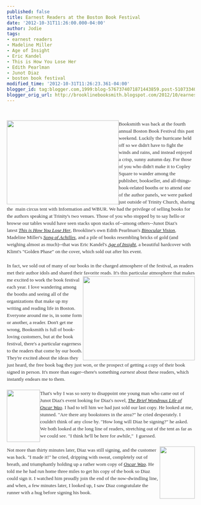 ```yaml
---
published: false
title: Earnest Readers at the Boston Book Festival
date: '2012-10-31T11:26:00.000-04:00'
author: Jodie
tags:
- earnest readers
- Madeline Miller
- Age of Insight
- Eric Kandel
- This is How You Lose Her
- Edith Pearlman
- Junot Diaz
- boston book festival
modified_time: '2012-10-31T11:26:23.361-04:00'
blogger_id: tag:blogger.com,1999:blog-5767374071871443859.post-5107334061420983982
blogger_orig_url: http://brooklinebooksmith.blogspot.com/2012/10/earnest-readers-at-boston-book-festival.html
---
```


<br /><div style="color: #333333; font-family: Georgia, 'Times New Roman', 'Bitstream Charter', Times, serif; font-size: 13.333333969116211px; line-height: 19px;"><a data-mce-href="http://globecornerbookstore.com/blogs/wp-content/uploads/2012/10/1027121548.jpg" href="http://globecornerbookstore.com/blogs/wp-content/uploads/2012/10/1027121548.jpg"><img alt="" class="alignleft size-medium wp-image-8431" data-mce-src="http://globecornerbookstore.com/blogs/wp-content/uploads/2012/10/1027121548-300x225.jpg" height="225" src="http://globecornerbookstore.com/blogs/wp-content/uploads/2012/10/1027121548-300x225.jpg" style="border: 0px; cursor: default; float: left;" title="1027121548" width="300" /></a>Booksmith was back at the fourth annual Boston Book Festival this past weekend. Luckily the hurricane held off so we didn't have to fight the winds and rains, and instead enjoyed a crisp, sunny autumn day. For those of you who didn't make it to Copley Square to wander among the publisher, bookseller, and all-things-book-related booths or to attend one of the author panels, we were parked just outside of Trinity Church, sharing the &nbsp;main circus tent with Information and WBUR. We had the privilege of selling books for the authors speaking at Trinity's two venues. Those of you who stopped by to say hello or browse our tables would have seen stacks upon stacks of--among others--Junot Diaz's latest&nbsp;<a data-mce-href="http://www.brooklinebooksmith-shop.com/book/9781594487361" href="http://www.brooklinebooksmith-shop.com/book/9781594487361"><em>This is How You Lose Her</em></a>, Brookline's own Edith Pearlman's&nbsp;<a data-mce-href="http://www.brooklinebooksmith-shop.com/book/%5Bmodel%5D-71" href="http://www.brooklinebooksmith-shop.com/book/%5Bmodel%5D-71"><em>Binocular Vision</em></a>, Madeline Miller's&nbsp;<a data-mce-href="http://www.brooklinebooksmith-shop.com/book/9780062060617" href="http://www.brooklinebooksmith-shop.com/book/9780062060617"><em>Song of Achilles</em></a>, and a pile of books resembling bricks of gold (and weighing almost as much)--that was Eric Kandel's&nbsp;<a data-mce-href="http://www.brooklinebooksmith-shop.com/book/9781400068715" href="http://www.brooklinebooksmith-shop.com/book/9781400068715"><em>Age of Insight</em></a>, a beautiful hardcover with Klimt's "Golden Phase" on the cover, which sold out after his event.</div><div style="color: #333333; font-family: Georgia, 'Times New Roman', 'Bitstream Charter', Times, serif; font-size: 13.333333969116211px; line-height: 19px;"><br /></div><div style="color: #333333; font-family: Georgia, 'Times New Roman', 'Bitstream Charter', Times, serif; font-size: 13.333333969116211px; line-height: 19px;">In fact, we sold out of many of our books in the charged atmosphere of the festival, as readers met their author idols and shared their favorite<a data-mce-href="http://globecornerbookstore.com/blogs/wp-content/uploads/2012/10/1027121035a.jpg" href="http://globecornerbookstore.com/blogs/wp-content/uploads/2012/10/1027121035a.jpg"><img alt="" class="alignright size-medium wp-image-8432" data-mce-src="http://globecornerbookstore.com/blogs/wp-content/uploads/2012/10/1027121035a-300x225.jpg" height="225" src="http://globecornerbookstore.com/blogs/wp-content/uploads/2012/10/1027121035a-300x225.jpg" style="border: 0px; cursor: default; float: right;" title="1027121035a" width="300" /></a>&nbsp;reads. It's this particular atmosphere that makes me excited to work the book festival each year. I love wandering among the booths and seeing all of the organizations that make up my writing and reading life in Boston. Everyone around me is, in some form or another, a reader. Don't get me wrong, Booksmith is full of book-loving customers, but at the book festival, there's a particular eagerness to the readers that come by our booth. They're excited about the ideas they just heard, the free book bag they just won, or the prospect of getting a copy of their book signed in person. It's more than eager--there's something&nbsp;<em>earnest</em>&nbsp;about these readers, which instantly endears me to them.</div><div style="color: #333333; font-family: Georgia, 'Times New Roman', 'Bitstream Charter', Times, serif; font-size: 13.333333969116211px; line-height: 19px;"><br /></div><div style="color: #333333; font-family: Georgia, 'Times New Roman', 'Bitstream Charter', Times, serif; font-size: 13.333333969116211px; line-height: 19px;"><a data-mce-href="http://globecornerbookstore.com/blogs/wp-content/uploads/2012/10/FC9781594483295.jpg" href="http://globecornerbookstore.com/blogs/wp-content/uploads/2012/10/FC9781594483295.jpg"><img alt="" class="alignleft size-full wp-image-8415" data-mce-src="http://globecornerbookstore.com/blogs/wp-content/uploads/2012/10/FC9781594483295.jpg" height="140" src="http://globecornerbookstore.com/blogs/wp-content/uploads/2012/10/FC9781594483295.jpg" style="border: 0px; cursor: default; float: left;" title="FC9781594483295" width="89" /></a>That's why I was so sorry to disappoint one young man who came out of Junot Diaz's event looking for Diaz's novel,&nbsp;<a data-mce-href="http://www.brooklinebooksmith-shop.com/book/%5Bmodel%5D-58" href="http://www.brooklinebooksmith-shop.com/book/%5Bmodel%5D-58"><em>The Brief Wondrous Life of Oscar Wao</em></a>. I had to tell him we had just sold our last copy. He looked at me, stunned. "Are there any bookstores in the area?" he cried desperately. I couldn't think of any close by. "How long will Diaz be signing?" he asked. We both looked at the long line of readers, stretching out of the tent as far as we could see. "I think he'll be here for awhile," &nbsp;I guessed.</div><div style="color: #333333; font-family: Georgia, 'Times New Roman', 'Bitstream Charter', Times, serif; font-size: 13.333333969116211px; line-height: 19px;"><br /><a data-mce-href="http://globecornerbookstore.com/blogs/wp-content/uploads/2012/10/FC9781400068715.jpg" href="http://globecornerbookstore.com/blogs/wp-content/uploads/2012/10/FC9781400068715.jpg"><img alt="" class="alignright size-full wp-image-8425" data-mce-src="http://globecornerbookstore.com/blogs/wp-content/uploads/2012/10/FC9781400068715.jpg" height="140" src="http://globecornerbookstore.com/blogs/wp-content/uploads/2012/10/FC9781400068715.jpg" style="border: 0px; cursor: default; float: right;" title="FC9781400068715" width="94" /></a></div><div style="color: #333333; font-family: Georgia, 'Times New Roman', 'Bitstream Charter', Times, serif; font-size: 13.333333969116211px; line-height: 19px;">Not more than thirty minutes later, Diaz was still signing, and the customer was back. "I made it!" he cried, dripping with sweat, completely out of breath, and triumphantly holding up a rather worn copy of&nbsp;<a data-mce-href="http://www.brooklinebooksmith-shop.com/book/%5Bmodel%5D-58" href="http://www.brooklinebooksmith-shop.com/book/%5Bmodel%5D-58"><em>Oscar Wao</em></a>. He told me he had run home three miles to get his copy of the book so Diaz could sign it. I watched him proudly join the end of the now-dwindling line, and when, a few minutes later, I looked up, I saw Diaz congratulate the runner with a hug before signing his book.</div>